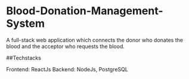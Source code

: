 # Blood-Donation-Management-System

A full-stack web application which connects the donor who donates the blood and the acceptor who requests the blood.

##Techstacks

Frontend: ReactJs
Backend: NodeJs, PostgreSQL
